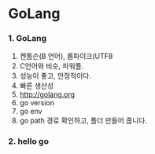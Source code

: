 # GoLang

### 1. GoLang
1. 켄톰슨(B 언어), 롭파이크(UTF8
2. C언어와 비슷, 파워플.
3. 성능이 좋고, 안정적이다.
4. 빠른 생산성
5. http://golang.org
6. go version
7. go env
8. go path 경로 확인하고, 폴더 만들어 줍니다.

### 2. hello go
